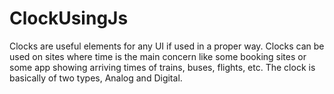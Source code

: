 # ClockUsingJs

Clocks are useful elements for any UI if used in a proper way. Clocks can be used on sites where time is the main concern like some booking sites or some app showing arriving times of trains, buses, flights, etc. The clock is basically of two types, Analog and Digital.
